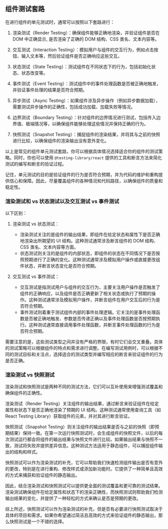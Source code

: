 ## 组件测试套路

在进行组件的单元测试时，通常可以按照以下套路进行：

1. 渲染测试（Render Testing）：确保组件能够正确地渲染，并验证组件是否在 DOM 中正确显示, 是否渲染了正确的 DOM 结构、CSS 类名、文本内容等。

2. 交互测试（Interaction Testing）：模拟用户与组件的交互行为，例如点击按钮、输入文本等，然后验证组件是否正确响应这些交互。

3. 状态测试（State Testing）：测试组件在不同状态下的行为，包括初始化状态、状态改变等。

4. 事件测试（Event Testing）：测试组件中的事件处理函数是否被正确地触发，并验证事件处理的结果是否符合预期。

5. 异步测试（Async Testing）：如果组件涉及异步操作（例如异步数据加载），需要测试异步操作的正确性，包括成功加载、加载失败等情况。

6. 边界测试（Boundary Testing）：针对组件的边界情况进行测试，包括传入边界值、极端情况等，以确保组件能够处理这些情况并保持正确的行为。

7. 快照测试（Snapshot Testing）：捕捉组件的渲染结果，并将其与之前的快照进行比较，以确保组件的渲染输出没有意外变化。

以上是常见的组件单元测试套路，你可以根据具体情况选择适合你的组件的测试策略。同时，你也可以使用 `@testing-library/react` 提供的工具和断言方法来简化测试的编写和断言的验证过程。

记住，单元测试的目的是验证组件的行为是否符合预期，并为代码的维护和重构提供信心和保障。因此，尽量覆盖组件的各种情况和代码路径，以确保组件的质量和稳定性。

### 渲染测试和 vs 状态测试以及交互测试 vs 事件测试

以下区别：

1. 渲染测试 vs 状态测试：

   - 渲染测试关注的是组件的输出结果，即组件在给定状态和属性下是否正确地渲染出所期望的 UI 结构。这种测试通常涉及断言组件的 DOM 结构、CSS 类名、文本内容等方面。
   - 状态测试则关注的是组件的内部状态，即组件的状态在不同情况下是否按照预期进行了正确的变化。这种测试通常涉及模拟用户操作或直接更改组件状态，并断言状态变化是否符合预期。

2. 交互测试 vs 事件测试：
   - 交互测试是指测试用户与组件的交互行为，主要关注用户操作是否触发了组件的正确响应，以及组件是否正确更新了相关状态或执行了预期的操作。这种测试通常涉及模拟用户操作，并断言组件在用户交互后的行为是否符合预期。
   - 事件测试则着重于测试组件内部的事件处理逻辑。它关注的是事件处理函数是否被正确地触发、参数是否传递正确以及事件处理函数是否按预期执行。这种测试通常直接调用事件处理函数，并断言事件处理函数的行为是否符合预期。

需要注意的是，这些测试类型之间并没有严格的界限，有时它们会交叉重叠。具体的测试策略可以根据组件的特点和需求进行调整。在编写测试用例时，可以根据不同的测试目标和关注点，选择适合的测试类型并编写相应的断言来验证组件的行为是否正确。

### 渲染测试 vs 快照测试

渲染测试和快照测试是两种不同的测试方法，它们可以互补使用来增强测试覆盖和确保组件的正确性。

渲染测试（Render Testing）关注组件的输出结果，通过断言来验证组件在给定属性和状态下是否正确地渲染了预期的 UI 结构。这种测试通常使用查询工具（如 React Testing Library）获取组件的元素，并对其进行断言验证。

快照测试（Snapshot Testing）则关注组件的输出结果是否与之前的快照（即预期结果）保持一致。在第一次运行快照测试时，会生成组件的快照文件，以后的每次测试运行都会将组件的输出结果与快照文件进行比较。如果输出结果与快照不一致，测试将失败并提供差异信息。这种测试方法适用于静态组件，可以捕捉组件输出的结构和样式。

快照测试可以作为渲染测试的补充，它可以帮助我们快速检测组件输出是否有意外的更改，特别是在进行重构、修改样式或添加新功能时。它提供了一种简单且高效的方式来捕获和验证组件的静态输出。

因此，结合渲染测试和快照测试可以提供更全面的测试覆盖和更可靠的测试结果。渲染测试确保组件在给定属性和状态下的渲染正确性，而快照测试则帮助我们检测输出结果的变化，并提供了一种轻松的方式来确认是否是预期的更改。

综上所述，快照测试可以作为渲染测试的补充，但是否有必要进行快照测试取决于具体的项目和需求。如果你希望通过简洁且高效的方式来验证组件的静态输出，那么快照测试是一个不错的选择。
